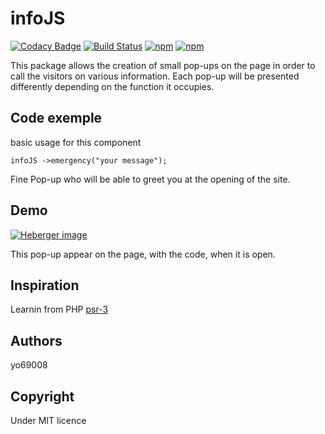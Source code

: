 # infoJS
[![Codacy Badge](https://api.codacy.com/project/badge/Grade/c1007ba54f34416eb665c54c16f5aa3d)](https://www.codacy.com/app/yo69008/infoJS?utm_source=github.com&amp;utm_medium=referral&amp;utm_content=Yo69008/infoJS&amp;utm_campaign=Badge_Grade) [![Build Status](https://travis-ci.org/yo69008/infojs.svg?branch=master)](https://travis-ci.org/yo69008/infojs)
[![npm](https://img.shields.io/npm/l/infojs.svg)](https://raw.githubusercontent.com/yo69008/infoJS/master/LICENSE) [![npm](https://img.shields.io/npm/v/infojs.svg)](https://www.npmjs.com/package/infojs)

This package allows the creation of small pop-ups on the page in order to call the visitors on various information.
Each pop-up will be presented differently depending on the function it occupies.

## Code exemple
basic usage for this component

```JS
infoJS ->emergency("your message");
```
Fine Pop-up who will be able to greet you at the opening of the site.

## Demo

<a href="https://www.hostingpics.net/viewer.php?id=628235infojs.png"><img src="https://img4.hostingpics.net/thumbs/mini_628235infojs.png" alt="Heberger image" /></a>

This pop-up appear on the page, with the code, when it is open.

## Inspiration
Learnin from PHP [psr-3](http://www.php-fig.org/psr/psr-3/)

## Authors

yo69008


## Copyright
Under MIT licence
